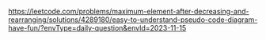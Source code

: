 https://leetcode.com/problems/maximum-element-after-decreasing-and-rearranging/solutions/4289180/easy-to-understand-pseudo-code-diagram-have-fun/?envType=daily-question&envId=2023-11-15
